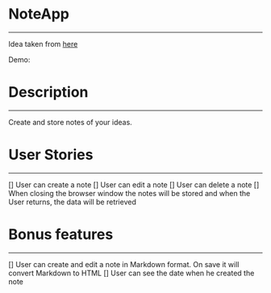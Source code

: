 # NoteApp
---
Idea taken from [here](https://github.com/florinpop17/app-ideas)

Demo:

# Description
---
Create and store notes of your ideas.

# User Stories
---
[] User can create a note
[] User can edit a note
[] User can delete a note
[] When closing the browser window the notes will be stored and when the User returns, the data will be retrieved
    
# Bonus features
---
[] User can create and edit a note in Markdown format. On save it will convert Markdown to HTML
[] User can see the date when he created the note
